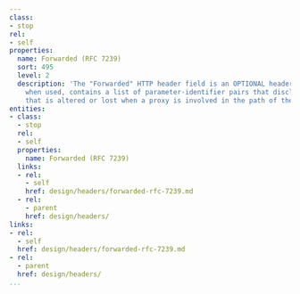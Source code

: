 ```yaml
---
class:
- stop
rel:
- self
properties:
  name: Forwarded (RFC 7239)
  sort: 495
  level: 2
  description: 'The "Forwarded" HTTP header field is an OPTIONAL header field that,
    when used, contains a list of parameter-identifier pairs that disclose information
    that is altered or lost when a proxy is involved in the path of the request. '
entities:
- class:
  - stop
  rel:
  - self
  properties:
    name: Forwarded (RFC 7239)
  links:
  - rel:
    - self
    href: design/headers/forwarded-rfc-7239.md
  - rel:
    - parent
    href: design/headers/
links:
- rel:
  - self
  href: design/headers/forwarded-rfc-7239.md
- rel:
  - parent
  href: design/headers/
...
```

